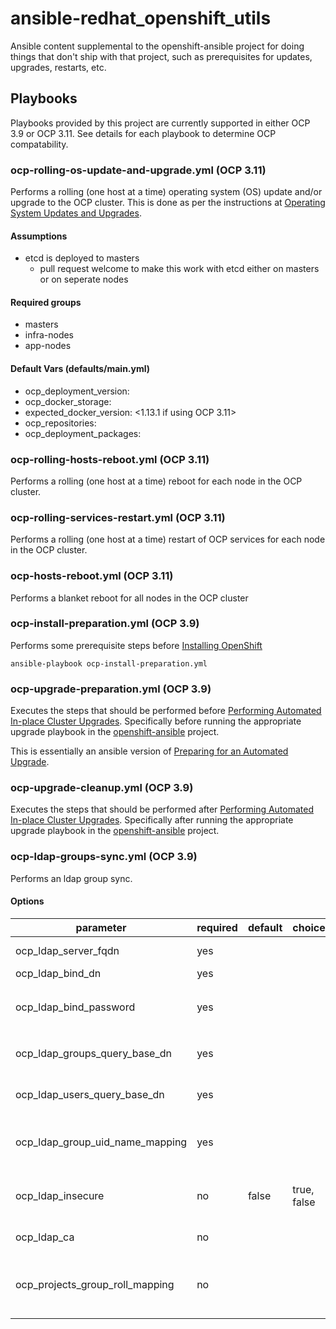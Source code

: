 # ansible-redhat_openshift_utils
Ansible content supplemental to the openshift-ansible project for doing things that don't ship with that project, such as prerequisites for updates, upgrades, restarts, etc.

## Playbooks
Playbooks provided by this project are currently supported in either OCP 3.9 or OCP 3.11. See details for each playbook to determine OCP compatability.

### ocp-rolling-os-update-and-upgrade.yml (OCP 3.11)
Performs a rolling (one host at a time) operating system (OS) update and/or upgrade to the OCP cluster. This is done as per the instructions at [Operating System Updates and Upgrades](https://docs.openshift.com/container-platform/latest/install_config/upgrading/os_upgrades.html).

#### Assumptions
* etcd is deployed to masters
  * pull request welcome to make this work with etcd either on masters or on seperate nodes

#### Required groups
* masters
* infra-nodes
* app-nodes

#### Default Vars (defaults/main.yml)
* ocp_deployment_version: <ocp version>
* ocp_docker_storage: <device to use for docker storage>
* expected_docker_version: <1.13.1 if using OCP 3.11>
* ocp_repositories: <which repos to enable>
* ocp_deployment_packages: <required packages for OCP>

### ocp-rolling-hosts-reboot.yml (OCP 3.11)
Performs a rolling (one host at a time) reboot for each node in the OCP cluster.

### ocp-rolling-services-restart.yml (OCP 3.11)
Performs a rolling (one host at a time) restart of OCP services for each node in the OCP cluster.

### ocp-hosts-reboot.yml (OCP 3.11)
Performs a blanket reboot for all nodes in the OCP cluster

### ocp-install-preparation.yml (OCP 3.9)
Performs some prerequisite steps before [Installing OpenShift](https://docs.openshift.com/container-platform/3.11/install/host_preparation.html)

```
ansible-playbook ocp-install-preparation.yml
```

### ocp-upgrade-preparation.yml (OCP 3.9)
Executes the steps that should be performed before [Performing Automated In-place Cluster Upgrades](https://docs.openshift.com/container-platform/latest/install_config/upgrading/automated_upgrades.html). Specifically before running the appropriate upgrade playbook in the [openshift-ansible](https://github.com/openshift/openshift-ansible/) project.

This is essentially an ansible version of [Preparing for an Automated Upgrade](https://docs.openshift.com/container-platform/latest/install_config/upgrading/automated_upgrades.html#preparing-for-an-automated-upgrade).

### ocp-upgrade-cleanup.yml (OCP 3.9)
Executes the steps that should be performed after [Performing Automated In-place Cluster Upgrades](https://docs.openshift.com/container-platform/latest/install_config/upgrading/automated_upgrades.html). Specifically after running the appropriate upgrade playbook in the [openshift-ansible](https://github.com/openshift/openshift-ansible/) project.

### ocp-ldap-groups-sync.yml (OCP 3.9)
Performs an ldap group sync.

#### Options
| parameter                            | required | default | choices     | comments
|--------------------------------------|----------|---------|-------------|---------------------------------------------
| ocp\_ldap\_server\_fqdn              | yes      |         |             | FQDN of the LDAP server
| ocp\_ldap\_bind\_dn                  | yes      |         |             | Bind DN to use
| ocp\_ldap\_bind\_password            | yes      |         |             | Bind passwrod assoicated with the `ocp_ldap_bind_dn`
| ocp\_ldap\_groups\_query\_base\_dn   | yes      |         |             | Base DN for looking for LDAP groups
| ocp\_ldap\_users\_query\_base\_dn    | yes      |         |             | Base DN for looking for LDAP users
| ocp\_ldap\_group\_uid\_name\_mapping | yes      |         |             | Hash of LDAP group DNs to OCP group names to map
| ocp\_ldap\_insecure                  | no       | false   | true, false | Whether to use insecure connection to LDAP
| ocp\_ldap\_ca                        | no       |         |             | Path to CA for LDAP server
| ocp\_projects\_group\_roll\_mapping  | no       |         |             | Array of dictionaries mapping a group and role to a projects
